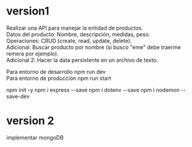 # version1
Realizar una API para manejar la entidad de productos.  
Datos del producto: Nombre, descripción, medidas, peso.  
Operaciones: CRUD (create, read, update, delete).  
Adicional: Buscar producto por nombre (si busco "eme" debe traerme remera por ejemplo).  
Adicional 2: Hacer la data persistente en un archivo de texto.
 
Para entorno de desarrollo npm run dev  
Para entorno de producción npm run start

npm init -y
npm i express --save
npm i dotenv --save 
npm i nodemon --save-dev 

# version 2
implementar mongoDB